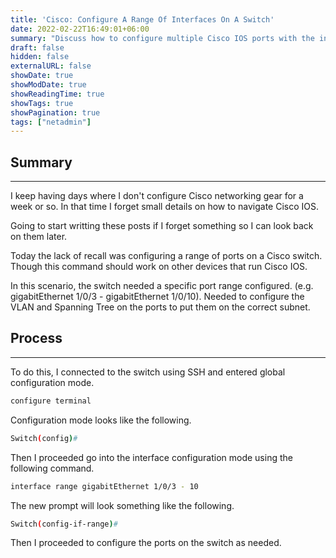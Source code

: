 ```yaml
---
title: 'Cisco: Configure A Range Of Interfaces On A Switch'
date: 2022-02-22T16:49:01+06:00
summary: "Discuss how to configure multiple Cisco IOS ports with the interface range command."
draft: false
hidden: false
externalURL: false
showDate: true
showModDate: true
showReadingTime: true
showTags: true
showPagination: true
tags: ["netadmin"]
---
```


## Summary
---

I keep having days where I don't configure Cisco networking gear for a 
week or so. In that time I forget small details on how to navigate Cisco 
IOS.

Going to start writting these posts if I forget something so I can look 
back on them later.

Today the lack of recall was configuring a range of ports on a Cisco 
switch. Though this command should work on other devices that run 
Cisco IOS.

In this scenario, the switch needed a specific port range configured.
(e.g. gigabitEthernet 1/0/3 - gigabitEthernet 1/0/10). Needed to
configure the VLAN and Spanning Tree on the ports to put them on the 
correct subnet.

## Process
---

To do this, I connected to the switch using SSH and entered
global configuration mode.

```sh
configure terminal
```

Configuration mode looks like the following.

```sh
Switch(config)#
```

Then I proceeded go into the interface configuration mode using the
following command.

```sh
interface range gigabitEthernet 1/0/3 - 10
```

The new prompt will look something like the following.

```sh
Switch(config-if-range)#
```

Then I proceeded to configure the ports on the switch as needed.